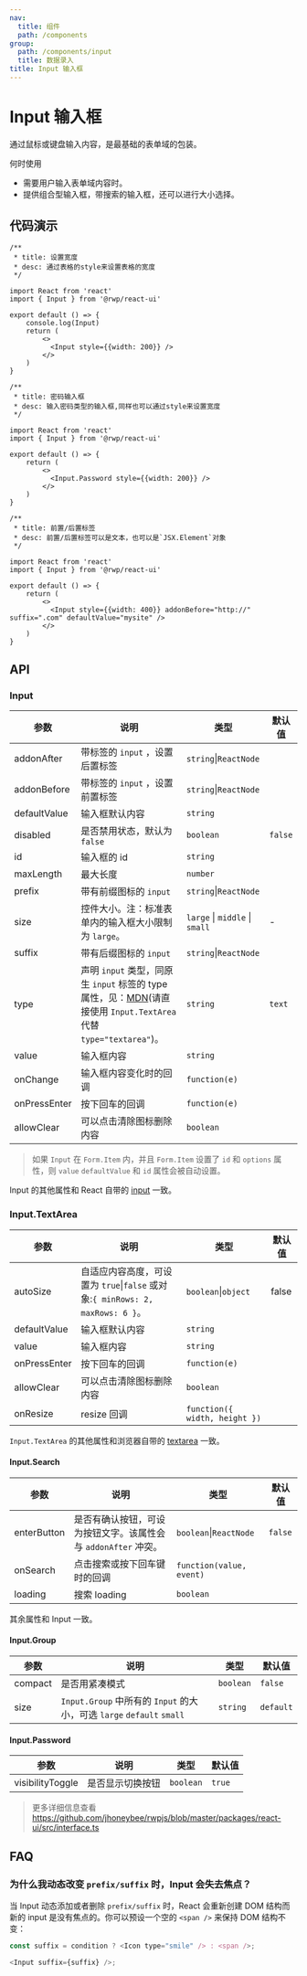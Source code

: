 ```yaml
---
nav:
  title: 组件
  path: /components
group:
  path: /components/input
  title: 数据录入
title: Input 输入框
---
```


# Input 输入框

通过鼠标或键盘输入内容，是最基础的表单域的包装。

何时使用 
- 需要用户输入表单域内容时。
- 提供组合型输入框，带搜索的输入框，还可以进行大小选择。


## 代码演示

```tsx
/**
 * title: 设置宽度
 * desc: 通过表格的style来设置表格的宽度
 */

import React from 'react'
import { Input } from '@rwp/react-ui'

export default () => {
    console.log(Input)
    return (
        <>
          <Input style={{width: 200}} /> 
        </>
    )
}
```

```tsx
/**
 * title: 密码输入框
 * desc: 输入密码类型的输入框,同样也可以通过style来设置宽度
 */

import React from 'react'
import { Input } from '@rwp/react-ui'

export default () => {
    return (
        <>
          <Input.Password style={{width: 200}} /> 
        </>
    )
}
```

```tsx
/**
 * title: 前置/后置标签
 * desc: 前置/后置标签可以是文本，也可以是`JSX.Element`对象
 */

import React from 'react'
import { Input } from '@rwp/react-ui'

export default () => {
    return (
        <>
          <Input style={{width: 400}} addonBefore="http://" suffix=".com" defaultValue="mysite" />
        </>
    )
}
```
  

## API

### Input

| 参数 | 说明 | 类型 | 默认值 |
| --- | --- | --- | --- |
| addonAfter | 带标签的 `input` ，设置后置标签 | `string`&#124;`ReactNode` |  |
| addonBefore | 带标签的 `input` ，设置前置标签 | `string`&#124;`ReactNode` |  |
| defaultValue | 输入框默认内容 | `string` |  |
| disabled | 是否禁用状态，默认为 `false` | `boolean` | `false` |
| id | 输入框的 id | `string` |  |
| maxLength | 最大长度 | `number` |  |
| prefix | 带有前缀图标的 `input` | `string`&#124;`ReactNode` |  |
| size | 控件大小。注：标准表单内的输入框大小限制为 `large`。 | `large` \| `middle` \| `small` | - |
| suffix | 带有后缀图标的 `input` | `string`&#124;`ReactNode` |  |
| type | 声明 `input` 类型，同原生 `input` 标签的 type 属性，见：[MDN](https://developer.mozilla.org/zh-CN/docs/Web/HTML/Element/input#属性)(请直接使用 `Input.TextArea` 代替 `type="textarea"`)。 | `string` | `text` |
| value | 输入框内容 | `string` |  |
| onChange | 输入框内容变化时的回调 | `function(e)` |  |
| onPressEnter | 按下回车的回调 | `function(e)` |  |
| allowClear | 可以点击清除图标删除内容 | `boolean` |  |

> 如果 `Input` 在 `Form.Item` 内，并且 `Form.Item` 设置了 `id` 和 `options` 属性，则 `value` `defaultValue` 和 `id` 属性会被自动设置。

Input 的其他属性和 React 自带的 [input](https://facebook.github.io/react/docs/events.html#supported-events) 一致。

### Input.TextArea

| 参数 | 说明 | 类型 | 默认值 |
| --- | --- | --- | --- |
| autoSize | 自适应内容高度，可设置为 `true`&#124;`false` 或对象:`{ minRows: 2, maxRows: 6 }`。 | `boolean`&#124;`object` | false |
| defaultValue | 输入框默认内容 | `string` |  |
| value | 输入框内容 | `string` |  |
| onPressEnter | 按下回车的回调 | `function(e)` |  |
| allowClear | 可以点击清除图标删除内容 | `boolean` |  |
| onResize | resize 回调 | `function({ width, height })` |  |

`Input.TextArea` 的其他属性和浏览器自带的 [textarea](https://developer.mozilla.org/en-US/docs/Web/HTML/Element/textarea) 一致。

#### Input.Search

| 参数 | 说明 | 类型 | 默认值 |
| --- | --- | --- | --- |
| enterButton | 是否有确认按钮，可设为按钮文字。该属性会与 `addonAfter` 冲突。 | `boolean`&#124;`ReactNode` | `false` |
| onSearch | 点击搜索或按下回车键时的回调 | `function(value, event)` |  |
| loading | 搜索 loading | `boolean` |  |

其余属性和 Input 一致。

#### Input.Group

| 参数 | 说明 | 类型 | 默认值 |
| --- | --- | --- | --- |
| compact | 是否用紧凑模式 | `boolean` | `false` |
| size | `Input.Group` 中所有的 `Input` 的大小，可选 `large` `default` `small` | `string` | `default` |


#### Input.Password

| 参数             | 说明             | 类型    | 默认值 |
| ---------------- | ---------------- | ------- | ------ |
| visibilityToggle | 是否显示切换按钮 | `boolean` | `true`   |



> 更多详细信息查看 https://github.com/jhoneybee/rwpjs/blob/master/packages/react-ui/src/interface.ts

## FAQ

### 为什么我动态改变 `prefix/suffix` 时，Input 会失去焦点？

当 Input 动态添加或者删除 `prefix/suffix` 时，React 会重新创建 DOM 结构而新的 input 是没有焦点的。你可以预设一个空的 `<span />` 来保持 DOM 结构不变：

```js
const suffix = condition ? <Icon type="smile" /> : <span />;

<Input suffix={suffix} />;
```
